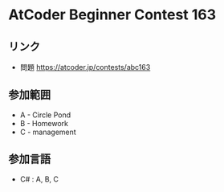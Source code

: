 # AtCoder Beginner Contest 163
## リンク
- 問題 https://atcoder.jp/contests/abc163
## 参加範囲
- A - Circle Pond
- B - Homework
- C - management
## 参加言語
- C# : A, B, C